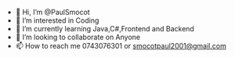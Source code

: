 - 👋 Hi, I’m @PaulSmocot
- 👀 I’m interested in Coding
- 🌱 I’m currently learning Java,C#,Frontend and Backend
- 💞️ I’m looking to collaborate on Anyone
- 📫 How to reach me 0743076301 or smocotpaul2001@gmail.com
